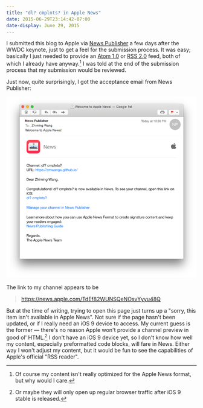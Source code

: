 ```yaml
---
title: "dl? cmplnts? in Apple News"
date: 2015-06-29T23:14:42-07:00
date-display: June 29, 2015
---
```

I submitted this blog to Apple via [News Publisher](https://developer.apple.com/news-publisher/) a few days after the WWDC keynote, just to get a feel for the submission process. It was easy; basically I just needed to provide an [Atom 1.0](/atom.xml) or [RSS 2.0](/rss.xml) feed, both of which I already have anyway.[^care] I was told at the end of the submission process that my submission would be reviewed.

[^care]: Of course my content isn't really optimized for the Apple News format, but why would I care.

Just now, quite surprisingly, I got the acceptance email from News Publisher:

![Acceptance email from News Publisher.](/img/20150629-news-publisher-acceptance-email.png)

The link to my channel appears to be

> <https://news.apple.com/TdEf82WUNSQeNOsvYyyu48Q>

But at the time of writing, trying to open this page just turns up a "sorry, this item isn't available in Apple News". Not sure if the page hasn't been updated, or if I really need an iOS 9 device to access. My current guess is the former — there's no reason Apple won't provide a channel preview in good ol' HTML.[^guess] I don't have an iOS 9 device yet, so I don't know how well my content, especially preformatted code blocks, will fare in News. Either way I won't adjust my content, but it would be fun to see the capabilities of Apple's official "RSS reader".

[^guess]: Or maybe they will only open up regular browser traffic after iOS 9 stable is released.
